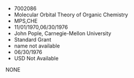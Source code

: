 * 7002086
* Molecular Orbital Theory of Organic Chemistry
* MPS,CHE
* 11/01/1970,06/30/1976
* John Pople, Carnegie-Mellon University
* Standard Grant
*   name not available
* 06/30/1976
* USD Not Available

NONE